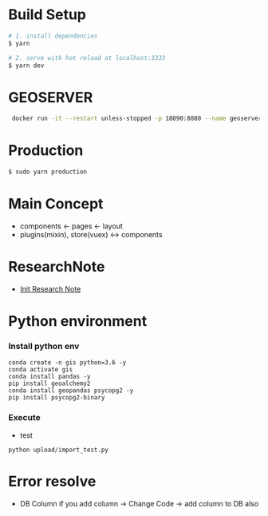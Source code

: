 # Build Setup

```bash
# 1. install dependencies
$ yarn

# 2. serve with hot reload at localhost:3333
$ yarn dev
```

# GEOSERVER
```bash
 docker run -it --restart unless-stopped -p 18090:8080 --name geoserver -e USE_CORS=1   -e USE_WPS=1 -e USE_VECTOR_TILES=1 -e USE_IMG_MOSAIC=1 -v /home/stryx/server/geoserver/data:/opt/geoserver_data meggsimum/geoserver:2.16.2
```


# Production

```bash
$ sudo yarn production
```

# Main Concept

- components <- pages <- layout
- plugins(mixin), store(vuex) <-> components

# ResearchNote

- [Init Research Note](https://www.notion.so/seongland/geopano-front-migration-from-stpan-b3aac3a65be94b7eb11dd34e02115735)

# Python environment

### Install python env

```
conda create -n gis python=3.6 -y
conda activate gis
conda install pandas -y
pip install geoalchemy2
conda install geopandas psycopg2 -y
pip install psycopg2-binary
```

### Execute

- test

```
python upload/import_test.py
```

# Error resolve

- DB Column
  if you add column -> Change Code -> add column to DB also

